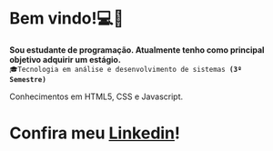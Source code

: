 # Bem vindo!💻🖖
**Sou estudante de programação. Atualmente tenho como principal objetivo adquirir um estágio.**  
<code>🎓Tecnologia em análise e desenvolvimento de sistemas **(3º Semestre)**</code>

Conhecimentos em HTML5, CSS e Javascript.  
# Confira meu [Linkedin]!

[Linkedin]:"https://www.linkedin.com/in/erllan-rego-a7b4ab1a2/"
